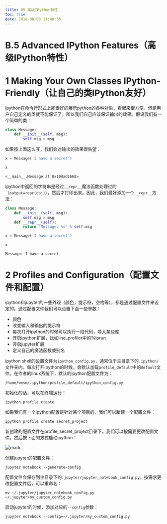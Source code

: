 ```yaml
---
title: 05 高级IPython特性
toc: true
date: 2018-08-03 11:40:38
---
```


# B.5 Advanced IPython Features（高级IPython特性）

# 1 Making Your Own Classes IPython-Friendly（让自己的类IPython友好）

ipython在命令行形式上能很好的展示python的各种对象，看起来很方便。但是用户自己定义的类就不能保证了，所以我们自己应该保证输出的效果。假设我们有一个简单的类：


```python
class Message:
    def __init__(self, msg):
        self.msg = msg
```

如果按上面这么写，我们会对输出的效果很失望：


```python
x = Message('I have a secret')
```


```python
x
```




    <__main__.Message at 0x104ad1668>



ipython中返回的字符串是经过`__repr__`魔法函数处理过的（`output=repr(obj)`），然后才打印出来。因此，我们最好添加一个`__repr__`方法：


```python
class Message:
    def __init__(self, msg):
        self.msg = msg
    def __repr__(self):
        return 'Message: %s' % self.msg
```


```python
x = Message('I have a secret')
```


```python
x
```




    Message: I have a secret



# 2 Profiles and Configuration（配置文件和配置）

ipython和jupyter的一些外观（颜色，提示符，空格等），都是通过配置文件来设定的。通过配置文件我们可以设置下面一些参数：

- 颜色
- 改变输入和输出的提示符
- 每次打开ipython的时候可以执行一段代码，导入某些库
- 开启ipython扩展，比如line_profiler中的%lprun
- 开启jupyter扩展
- 定义自己的魔法函数或别名

ipython shell的设置文件为`ipython_config.py`，通常位于主目录下的`.ipython/`文件夹内。每次打开ipython的时候，会默认加载`profile_default`中的`default`文件。在作者的linux系统下，默认的ipython配置文件为：

`/home/wesm/.ipython/profile_default/ipython_config.py`

初始化的话，可以在终端运行：

`ipython profile create`

如果我们有一个ipython配置是针对某个项目的，我们可以新建一个配置文件：

    ipython profile create secret_project

新创建的配置文件在profile_secret_project目录下，我们可以按需要更改配置文件。然后按下面的方式启动ipython：

![mark](http://pacdb2bfr.bkt.clouddn.com/blog/image/180803/l6hfm4Icj9.png?imageslim)

创建jupyter的配置文件：

    jupyter notebook --generate-config

配置文件会保存到主目录下的`.jupyter/jupyter_notebook_config.py`。按需求更改配置文件后，可以重命名：

    mv ~/.jupyter/jupyter_notebook_config.py ~/.jupyter/my_custom_config.py

启动jupyter的时候，添加对应的`--config`参数：

    jupyter notebook --config=~/.jupyter/my_custom_config.py
